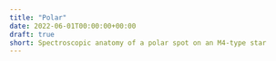 ```yaml
---
title: "Polar"
date: 2022-06-01T00:00:00+00:00
draft: true
short: Spectroscopic anatomy of a polar spot on an M4-type star
---
```



